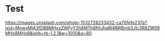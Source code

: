 # Test
https://images.unsplash.com/photo-1532728233432-ca70fefe237a?ixid=MnwxMjA3fDB8MHxzZWFyY2h8MTh8fHJhaW4lMjBmb3Jlc3R8ZW58MHx8MHx8&ixlib=rb-1.2.1&w=1000&q=80
